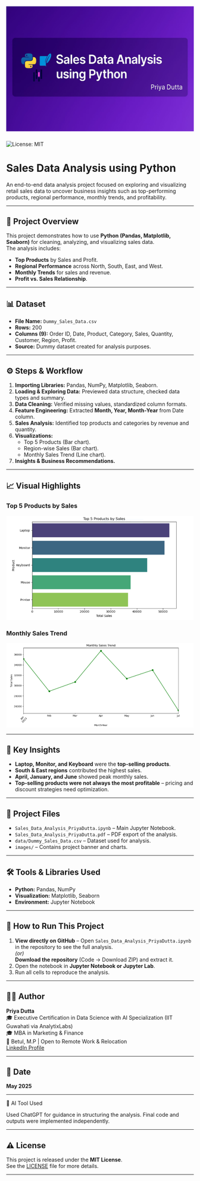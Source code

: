 # ![Banner](Images/Sales_Data_Analysis_Banner.png)

![License: MIT](https://img.shields.io/badge/License-MIT-purple.svg)

# Sales Data Analysis using Python

An end-to-end data analysis project focused on exploring and visualizing retail sales data to uncover business insights such as top-performing products, regional performance, monthly trends, and profitability.

---

## 📌 Project Overview
This project demonstrates how to use **Python (Pandas, Matplotlib, Seaborn)** for cleaning, analyzing, and visualizing sales data.  
The analysis includes:
- **Top Products** by Sales and Profit.
- **Regional Performance** across North, South, East, and West.
- **Monthly Trends** for sales and revenue.
- **Profit vs. Sales Relationship**.

---

## 📊 Dataset
- **File Name:** `Dummy_Sales_Data.csv`
- **Rows:** 200
- **Columns (9):** Order ID, Date, Product, Category, Sales, Quantity, Customer, Region, Profit.
- **Source:** Dummy dataset created for analysis purposes.

---

## ⚙️ Steps & Workflow
1. **Importing Libraries:** Pandas, NumPy, Matplotlib, Seaborn.
2. **Loading & Exploring Data:** Previewed data structure, checked data types and summary.
3. **Data Cleaning:** Verified missing values, standardized column formats.
4. **Feature Engineering:** Extracted **Month, Year, Month-Year** from Date column.
5. **Sales Analysis:** Identified top products and categories by revenue and quantity.
6. **Visualizations:**
   - Top 5 Products (Bar chart).
   - Region-wise Sales (Bar chart).
   - Monthly Sales Trend (Line chart).
7. **Insights & Business Recommendations.**

---

## 📈 Visual Highlights

### **Top 5 Products by Sales**
![Top Products](Images/Top5_Products_Chart.PNG)

### **Monthly Sales Trend**
![Monthly Trend](Images/Monthly_Trend_Chart.PNG)

---

## 🔑 Key Insights
- **Laptop, Monitor, and Keyboard** were the **top-selling products**.
- **South & East regions** contributed the highest sales.
- **April, January, and June** showed peak monthly sales.
- **Top-selling products were not always the most profitable** – pricing and discount strategies need optimization.

---

## 📂 Project Files
- `Sales_Data_Analysis_PriyaDutta.ipynb` – Main Jupyter Notebook.
- `Sales_Data_Analysis_PriyaDutta.pdf` – PDF export of the analysis.
- `data/Dummy_Sales_Data.csv` – Dataset used for analysis.
- `images/` – Contains project banner and charts.

---

## 🛠 Tools & Libraries Used
- **Python:** Pandas, NumPy
- **Visualization:** Matplotlib, Seaborn
- **Environment:** Jupyter Notebook

---

## 🚀 How to Run This Project
1. **View directly on GitHub** – Open `Sales_Data_Analysis_PriyaDutta.ipynb` in the repository to see the full analysis.  
   *(or)*  
   **Download the repository** (Code → Download ZIP) and extract it.
2. Open the notebook in **Jupyter Notebook or Jupyter Lab**.
3. Run all cells to reproduce the analysis.

---

## 🧑‍💻 Author
**Priya Dutta**  
🎓 Executive Certification in Data Science with AI Specialization (IIT Guwahati via AnalytixLabs)  
🎓 MBA in Marketing & Finance  
📍 Betul, M.P | Open to Remote Work & Relocation  
[LinkedIn Profile](https://www.linkedin.com/in/priya-dutta-b2541b14b)

---

## 📅 Date
**May 2025**

---

🤖 AI Tool Used

Used ChatGPT for guidance in structuring the analysis. Final code and outputs were implemented independently.

---

## ⚠️ License
This project is released under the **MIT License**.  
See the [LICENSE](LICENSE) file for more details.

---

